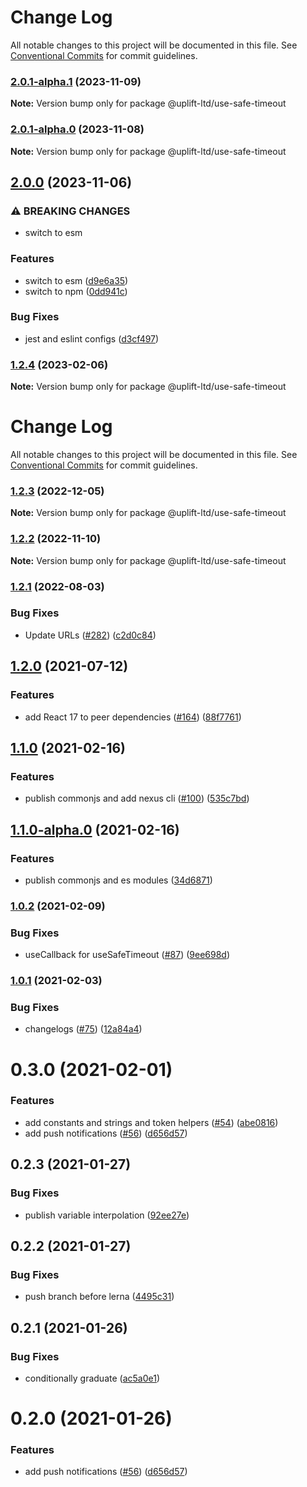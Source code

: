 # Change Log

All notable changes to this project will be documented in this file.
See [Conventional Commits](https://conventionalcommits.org) for commit guidelines.

### [2.0.1-alpha.1](https://github.com/uplift-ltd/nexus/compare/@uplift-ltd/use-safe-timeout@2.0.0...@uplift-ltd/use-safe-timeout@2.0.1-alpha.1) (2023-11-09)

**Note:** Version bump only for package @uplift-ltd/use-safe-timeout





### [2.0.1-alpha.0](https://github.com/uplift-ltd/nexus/compare/@uplift-ltd/use-safe-timeout@2.0.0...@uplift-ltd/use-safe-timeout@2.0.1-alpha.0) (2023-11-08)

**Note:** Version bump only for package @uplift-ltd/use-safe-timeout





## [2.0.0](https://github.com/uplift-ltd/nexus/compare/@uplift-ltd/use-safe-timeout@1.2.4...@uplift-ltd/use-safe-timeout@2.0.0) (2023-11-06)


### ⚠ BREAKING CHANGES

* switch to esm

### Features

* switch to esm ([d9e6a35](https://github.com/uplift-ltd/nexus/commit/d9e6a35b04af3da5c8d595105d9266486af1d4dd))
* switch to npm ([0dd941c](https://github.com/uplift-ltd/nexus/commit/0dd941cb72858a37d29336bedf403f580297e166))


### Bug Fixes

* jest and eslint configs ([d3cf497](https://github.com/uplift-ltd/nexus/commit/d3cf497ba25ccebeef4f17a6763868610be8b5e3))



### [1.2.4](https://github.com/uplift-ltd/nexus/compare/@uplift-ltd/use-safe-timeout@1.2.3...@uplift-ltd/use-safe-timeout@1.2.4) (2023-02-06)

**Note:** Version bump only for package @uplift-ltd/use-safe-timeout





# Change Log

All notable changes to this project will be documented in this file. See
[Conventional Commits](https://conventionalcommits.org) for commit guidelines.

### [1.2.3](https://github.com/uplift-ltd/nexus/compare/@uplift-ltd/use-safe-timeout@1.2.2...@uplift-ltd/use-safe-timeout@1.2.3) (2022-12-05)

**Note:** Version bump only for package @uplift-ltd/use-safe-timeout

### [1.2.2](https://github.com/uplift-ltd/nexus/compare/@uplift-ltd/use-safe-timeout@1.2.1...@uplift-ltd/use-safe-timeout@1.2.2) (2022-11-10)

**Note:** Version bump only for package @uplift-ltd/use-safe-timeout

### [1.2.1](https://github.com/uplift-ltd/nexus/compare/@uplift-ltd/use-safe-timeout@1.2.0...@uplift-ltd/use-safe-timeout@1.2.1) (2022-08-03)

### Bug Fixes

- Update URLs ([#282](https://github.com/uplift-ltd/nexus/issues/282))
  ([c2d0c84](https://github.com/uplift-ltd/nexus/commit/c2d0c843c8eb18c4a9ae360ee2d840f5be388fac))

## [1.2.0](https://github.com/uplift-ltd/nexus/compare/@uplift-ltd/use-safe-timeout@1.1.0...@uplift-ltd/use-safe-timeout@1.2.0) (2021-07-12)

### Features

- add React 17 to peer dependencies ([#164](https://github.com/uplift-ltd/nexus/issues/164))
  ([88f7761](https://github.com/uplift-ltd/nexus/commit/88f77615dfab14127dfdf76f665ee73c3195bcb4))

## [1.1.0](https://github.com/uplift-ltd/nexus/compare/@uplift-ltd/use-safe-timeout@1.0.2...@uplift-ltd/use-safe-timeout@1.1.0) (2021-02-16)

### Features

- publish commonjs and add nexus cli ([#100](https://github.com/uplift-ltd/nexus/issues/100))
  ([535c7bd](https://github.com/uplift-ltd/nexus/commit/535c7bd0ad8224b9dde814f18f9d5082366061e1))

## [1.1.0-alpha.0](https://github.com/uplift-ltd/nexus/compare/@uplift-ltd/use-safe-timeout@1.0.2...@uplift-ltd/use-safe-timeout@1.1.0-alpha.0) (2021-02-16)

### Features

- publish commonjs and es modules
  ([34d6871](https://github.com/uplift-ltd/nexus/commit/34d6871f720efebf2d48773ae1e17c8dc6fd652d))

### [1.0.2](https://github.com/uplift-ltd/nexus/compare/@uplift-ltd/use-safe-timeout@1.0.1...@uplift-ltd/use-safe-timeout@1.0.2) (2021-02-09)

### Bug Fixes

- useCallback for useSafeTimeout ([#87](https://github.com/uplift-ltd/nexus/issues/87))
  ([9ee698d](https://github.com/uplift-ltd/nexus/commit/9ee698da59580de5e3de30b1da2f694f4a8520bc))

### [1.0.1](https://github.com/uplift-ltd/nexus/compare/@uplift-ltd/use-safe-timeout@0.3.0...@uplift-ltd/use-safe-timeout@1.0.1) (2021-02-03)

### Bug Fixes

- changelogs ([#75](https://github.com/uplift-ltd/nexus/issues/75))
  ([12a84a4](https://github.com/uplift-ltd/nexus/commit/12a84a443f74257efe930d0dcf96b61635643dcd))

# 0.3.0 (2021-02-01)

### Features

- add constants and strings and token helpers ([#54](https://github.com/uplift-ltd/nexus/issues/54))
  ([abe0816](https://github.com/uplift-ltd/nexus/commit/abe08162dec2552c083680fde4ce80bf9d4b6675))
- add push notifications ([#56](https://github.com/uplift-ltd/nexus/issues/56))
  ([d656d57](https://github.com/uplift-ltd/nexus/commit/d656d57fa545c77c9c28aab77e57ea43a2bacc60))

## 0.2.3 (2021-01-27)

### Bug Fixes

- publish variable interpolation
  ([92ee27e](https://github.com/uplift-ltd/nexus/commit/92ee27e2b1a473d14e95120fd9835f90e2b4b0d0))

## 0.2.2 (2021-01-27)

### Bug Fixes

- push branch before lerna
  ([4495c31](https://github.com/uplift-ltd/nexus/commit/4495c311019edad65242fddfcbec3763a86f528c))

## 0.2.1 (2021-01-26)

### Bug Fixes

- conditionally graduate
  ([ac5a0e1](https://github.com/uplift-ltd/nexus/commit/ac5a0e1fc880399a0b498e7eac042f1572fee991))

# 0.2.0 (2021-01-26)

### Features

- add push notifications ([#56](https://github.com/uplift-ltd/nexus/issues/56))
  ([d656d57](https://github.com/uplift-ltd/nexus/commit/d656d57fa545c77c9c28aab77e57ea43a2bacc60))
